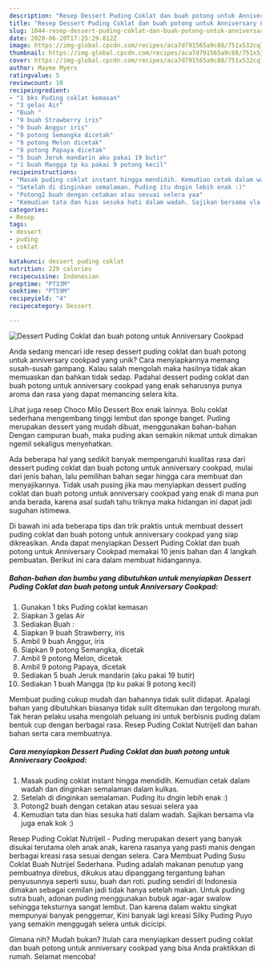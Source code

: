```yaml
---
description: "Resep Dessert Puding Coklat dan buah potong untuk Anniversary Cookpad yang Enak Banget"
title: "Resep Dessert Puding Coklat dan buah potong untuk Anniversary Cookpad yang Enak Banget"
slug: 1044-resep-dessert-puding-coklat-dan-buah-potong-untuk-anniversary-cookpad-yang-enak-banget
date: 2020-06-20T17:25:29.812Z
image: https://img-global.cpcdn.com/recipes/aca7d791565a9c88/751x532cq70/dessert-puding-coklat-dan-buah-potong-untuk-anniversary-cookpad-foto-resep-utama.jpg
thumbnail: https://img-global.cpcdn.com/recipes/aca7d791565a9c88/751x532cq70/dessert-puding-coklat-dan-buah-potong-untuk-anniversary-cookpad-foto-resep-utama.jpg
cover: https://img-global.cpcdn.com/recipes/aca7d791565a9c88/751x532cq70/dessert-puding-coklat-dan-buah-potong-untuk-anniversary-cookpad-foto-resep-utama.jpg
author: Mayme Myers
ratingvalue: 5
reviewcount: 10
recipeingredient:
- "1 bks Puding coklat kemasan"
- "3 gelas Air"
- "Buah "
- "9 buah Strawberry iris"
- "9 buah Anggur iris"
- "9 potong Semangka dicetak"
- "9 potong Melon dicetak"
- "9 potong Papaya dicetak"
- "5 buah Jeruk mandarin aku pakai 19 butir"
- "1 buah Mangga tp ku pakai 9 potong kecil"
recipeinstructions:
- "Masak puding coklat instant hingga mendidih. Kemudian cetak dalam wadah dan dinginkan semalaman dalam kulkas."
- "Setelah di dinginkan semalaman. Puding itu dngin lebih enak :)"
- "Potong2 buah dengan cetakan atau sesuai selera yaa"
- "Kemudian tata dan hias sesuka hati dalam wadah. Sajikan bersama vla juga enak kok :)"
categories:
- Resep
tags:
- dessert
- puding
- coklat

katakunci: dessert puding coklat 
nutrition: 229 calories
recipecuisine: Indonesian
preptime: "PT33M"
cooktime: "PT59M"
recipeyield: "4"
recipecategory: Dessert

---
```



![Dessert Puding Coklat dan buah potong untuk Anniversary Cookpad](https://img-global.cpcdn.com/recipes/aca7d791565a9c88/751x532cq70/dessert-puding-coklat-dan-buah-potong-untuk-anniversary-cookpad-foto-resep-utama.jpg)

Anda sedang mencari ide resep dessert puding coklat dan buah potong untuk anniversary cookpad yang unik? Cara menyiapkannya memang susah-susah gampang. Kalau salah mengolah maka hasilnya tidak akan memuaskan dan bahkan tidak sedap. Padahal dessert puding coklat dan buah potong untuk anniversary cookpad yang enak seharusnya punya aroma dan rasa yang dapat memancing selera kita.

Lihat juga resep Choco Milo Dessert Box enak lainnya. Bolu coklat sederhana mengembang tinggi lembut dan sponge banget. Puding merupakan dessert yang mudah dibuat, menggunakan bahan-bahan Dengan campuran buah, maka puding akan semakin nikmat untuk dimakan ngemil sekaligus menyehatkan.

Ada beberapa hal yang sedikit banyak mempengaruhi kualitas rasa dari dessert puding coklat dan buah potong untuk anniversary cookpad, mulai dari jenis bahan, lalu pemilihan bahan segar hingga cara membuat dan menyajikannya. Tidak usah pusing jika mau menyiapkan dessert puding coklat dan buah potong untuk anniversary cookpad yang enak di mana pun anda berada, karena asal sudah tahu triknya maka hidangan ini dapat jadi suguhan istimewa.


Di bawah ini ada beberapa tips dan trik praktis untuk membuat dessert puding coklat dan buah potong untuk anniversary cookpad yang siap dikreasikan. Anda dapat menyiapkan Dessert Puding Coklat dan buah potong untuk Anniversary Cookpad memakai 10 jenis bahan dan 4 langkah pembuatan. Berikut ini cara dalam membuat hidangannya.

<!--inarticleads1-->

##### Bahan-bahan dan bumbu yang dibutuhkan untuk menyiapkan Dessert Puding Coklat dan buah potong untuk Anniversary Cookpad:

1. Gunakan 1 bks Puding coklat kemasan
1. Siapkan 3 gelas Air
1. Sediakan Buah :
1. Siapkan 9 buah Strawberry, iris
1. Ambil 9 buah Anggur, iris
1. Siapkan 9 potong Semangka, dicetak
1. Ambil 9 potong Melon, dicetak
1. Ambil 9 potong Papaya, dicetak
1. Sediakan 5 buah Jeruk mandarin (aku pakai 19 butir)
1. Sediakan 1 buah Mangga (tp ku pakai 9 potong kecil)


Membuat puding cukup mudah dan bahannya tidak sulit didapat. Apalagi bahan yang dibutuhkan biasanya tidak sulit ditemukan dan tergolong murah. Tak heran pelaku usaha mengolah peluang ini untuk berbisnis puding dalam bentuk cup dengan berbagai rasa. Resep Puding Coklat Nutrijell dan bahan bahan serta cara membuatnya. 

<!--inarticleads2-->

##### Cara menyiapkan Dessert Puding Coklat dan buah potong untuk Anniversary Cookpad:

1. Masak puding coklat instant hingga mendidih. Kemudian cetak dalam wadah dan dinginkan semalaman dalam kulkas.
1. Setelah di dinginkan semalaman. Puding itu dngin lebih enak :)
1. Potong2 buah dengan cetakan atau sesuai selera yaa
1. Kemudian tata dan hias sesuka hati dalam wadah. Sajikan bersama vla juga enak kok :)


Resep Puding Coklat Nutrijell - Puding merupakan desert yang banyak disukai terutama oleh anak anak, karena rasanya yang pasti manis dengan berbagai kreasi rasa sesuai dengan selera. Cara Membuat Puding Susu Coklat Buah Nutrijel Sederhana. Puding adalah makanan penutup yang pembuatnya direbus, dikukus atau dipanggang tergantung bahan penyusunnya seperti susu, buah dan roti. puding sendiri di Indonesia dimakan sebagai cemilan jadi tidak hanya setelah makan. Untuk puding sutra buah, adonan puding menggunakan bubuk agar-agar swalow sehingga teksturnya sangat lembut. Dan karena dalam waktu singkat mempunyai banyak penggemar, Kini banyak lagi kreasi Silky Puding Puyo yang semakin menggugah selera untuk dicicipi. 

Gimana nih? Mudah bukan? Itulah cara menyiapkan dessert puding coklat dan buah potong untuk anniversary cookpad yang bisa Anda praktikkan di rumah. Selamat mencoba!
